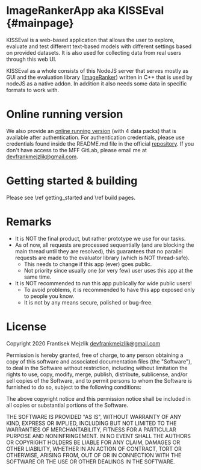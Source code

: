 ImageRankerApp aka KISSEval {#mainpage}
======

KISSEval is a web-based application that allows the user to explore, evaluate and test different text-based models with different settings based on provided datasets. It is also used for collecting data from real users through this web UI.

KISSEval as a whole consists of this NodeJS server that serves mostly as GUI and the evaluation library ([ImageRanker](https://gitlab.mff.cuni.cz/mejzlikf/imageranker)) written in C++ that is used by nodeJS as a native addon. In addition it also needs some data in specific formats to work with. 

# Online running version
We also provide an [online running version](http://herkules.ms.mff.cuni.cz:8080) (with 4 data packs) that is available after authentication. For authentication credentials, please use credentials found inside the README.md file in the official [repository](https://gitlab.mff.cuni.cz/mejzlikf/imagerankerapp). If you don't have access to the MFF GitLab, please email me at <devfrankmejzlik@gmail.com>.

# Getting started & building
Please see \ref getting_started and \ref build pages.

# Remarks
- It is NOT the final product, but rather prototype we use for our tasks.
- As of now, all requests are processed sequentially (and are blocking the main thread until they are resolved), this guarantees that no parallel requests are made to the evaluator library (which is NOT thread-safe).
    - This needs to change if this app (ever) goes public.
    - Not priority since usually one (or very few) user uses this app at the same time.
- It is NOT recommended to run this app publically for wide public users!
    - To avoid problems, it is recommended to have this app exposed only to people you know.
    - It is not by any means secure, polished or bug-free.


# License
Copyright 2020 Frantisek Mejzlik <devfrankmejzlik@gmail.com>

Permission is hereby granted, free of charge, to any person obtaining a copy of this software and associated documentation files (the "Software"), to deal in the Software without restriction, including without limitation the rights to use, copy, modify, merge, publish, distribute, sublicense, and/or sell copies of the Software, and to permit persons to whom the Software is furnished to do so, subject to the following conditions:

The above copyright notice and this permission notice shall be included in all copies or substantial portions of the Software.

THE SOFTWARE IS PROVIDED "AS IS", WITHOUT WARRANTY OF ANY KIND, EXPRESS OR IMPLIED, INCLUDING BUT NOT LIMITED TO THE WARRANTIES OF MERCHANTABILITY, FITNESS FOR A PARTICULAR PURPOSE AND NONINFRINGEMENT. IN NO EVENT SHALL THE AUTHORS OR COPYRIGHT HOLDERS BE LIABLE FOR ANY CLAIM, DAMAGES OR OTHER LIABILITY, WHETHER IN AN ACTION OF CONTRACT, TORT OR OTHERWISE, ARISING FROM, OUT OF OR IN CONNECTION WITH THE SOFTWARE OR THE USE OR OTHER DEALINGS IN THE SOFTWARE.